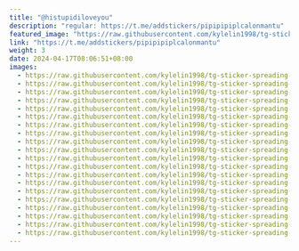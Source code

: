 ```yaml
---
title: "@histupidiloveyou"
description: "regular: https://t.me/addstickers/pipipipiplcalonmantu"
featured_image: "https://raw.githubusercontent.com/kylelin1998/tg-sticker-spreading-worldwide-images/main/img/55b89398-f266-456d-9d4c-93b3d6ddd7c8.jpg"
link: "https://t.me/addstickers/pipipipiplcalonmantu"
weight: 3
date: 2024-04-17T08:06:51+08:00
images:
  - https://raw.githubusercontent.com/kylelin1998/tg-sticker-spreading-worldwide-images/main/img/55b89398-f266-456d-9d4c-93b3d6ddd7c8.jpg
  - https://raw.githubusercontent.com/kylelin1998/tg-sticker-spreading-worldwide-images/main/img/9746afad-be8b-42b4-a035-fc6c277a208b.jpg
  - https://raw.githubusercontent.com/kylelin1998/tg-sticker-spreading-worldwide-images/main/img/00a2e049-9bb9-492e-b47b-a8bb2151c096.jpg
  - https://raw.githubusercontent.com/kylelin1998/tg-sticker-spreading-worldwide-images/main/img/a1c4602d-719a-4a8c-b51b-163b542afe54.jpg
  - https://raw.githubusercontent.com/kylelin1998/tg-sticker-spreading-worldwide-images/main/img/3a89daaf-9019-44b7-888a-27286e9582f8.jpg
  - https://raw.githubusercontent.com/kylelin1998/tg-sticker-spreading-worldwide-images/main/img/18d7d735-fbc5-41ea-be7e-6f2e69bc2c4a.jpg
  - https://raw.githubusercontent.com/kylelin1998/tg-sticker-spreading-worldwide-images/main/img/6ba3fa1f-6414-4046-9000-feb2ce5199b3.jpg
  - https://raw.githubusercontent.com/kylelin1998/tg-sticker-spreading-worldwide-images/main/img/f9aa9726-bd89-4ad7-bf2e-a65413b7939c.jpg
  - https://raw.githubusercontent.com/kylelin1998/tg-sticker-spreading-worldwide-images/main/img/cfc30515-4f67-4480-811c-cc94c420a346.jpg
  - https://raw.githubusercontent.com/kylelin1998/tg-sticker-spreading-worldwide-images/main/img/e1b33c4a-7818-4d45-a2bf-e59d79f8c33d.jpg
  - https://raw.githubusercontent.com/kylelin1998/tg-sticker-spreading-worldwide-images/main/img/8d0af717-53da-488d-9fb9-992189f67a1d.jpg
  - https://raw.githubusercontent.com/kylelin1998/tg-sticker-spreading-worldwide-images/main/img/476653ac-ea9e-4147-874f-0a7289646f14.jpg
  - https://raw.githubusercontent.com/kylelin1998/tg-sticker-spreading-worldwide-images/main/img/946a47dc-f388-4088-8632-249d591e2211.jpg
  - https://raw.githubusercontent.com/kylelin1998/tg-sticker-spreading-worldwide-images/main/img/14cb9ea0-4775-4acf-bcca-752688ff3a5a.jpg
  - https://raw.githubusercontent.com/kylelin1998/tg-sticker-spreading-worldwide-images/main/img/4609f770-8cb4-4848-ab58-0474dca2e0e4.jpg
  - https://raw.githubusercontent.com/kylelin1998/tg-sticker-spreading-worldwide-images/main/img/d0446515-e19b-4b5c-a227-f04ed4c8106f.jpg
  - https://raw.githubusercontent.com/kylelin1998/tg-sticker-spreading-worldwide-images/main/img/d2b79099-b0a1-427b-9ec5-068da54ea7e9.jpg
  - https://raw.githubusercontent.com/kylelin1998/tg-sticker-spreading-worldwide-images/main/img/33e7bb9d-0050-46a9-9257-68cd219a4805.jpg
  - https://raw.githubusercontent.com/kylelin1998/tg-sticker-spreading-worldwide-images/main/img/b659e09a-e866-4d45-913e-1475b25a1eee.jpg
  - https://raw.githubusercontent.com/kylelin1998/tg-sticker-spreading-worldwide-images/main/img/9be1ff3a-0f3f-4fb4-84a7-649712dd2ca1.jpg
---
```

